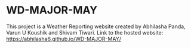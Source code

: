 # WD-MAJOR-MAY
This project is a Weather Reporting website created by Abhilasha Panda, Varun U Koushik and Shivam Tiwari.
Link to the hosted website: https://abhilasha6.github.io/WD-MAJOR-MAY/
